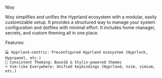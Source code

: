 

Nixy

Nixy simplifies and unifies the Hyprland ecosystem with a modular, easily customizable setup. It provides a structured way to manage your system configuration and dotfiles with minimal effort. It includes home-manager, secrets, and custom theming all in one place.

Features:

    💻 Hyprland-centric: Preconfigured Hyprland ecosystem (Hyprlock, Hyprpanel, etc.)
    🎨 Consistent Theming: Base16 & Stylix-powered themes
    ⌨️ Vim-like Everywhere: Unified keybindings (Hyprland, nvim, vimium, etc.)


